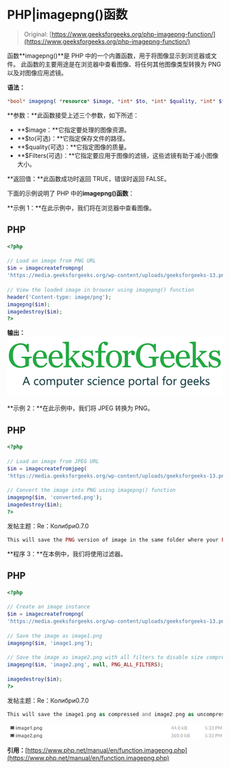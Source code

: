 # PHP|imagepng()函数

> Original: [https://www.geeksforgeeks.org/php-imagepng-function/](https://www.geeksforgeeks.org/php-imagepng-function/)

函数**imagepng()**是 PHP 中的一个内置函数，用于将图像显示到浏览器或文件。 此函数的主要用途是在浏览器中查看图像、将任何其他图像类型转换为 PNG 以及对图像应用滤镜。

**语法：**

```php
*bool* imagepng( *resource* $image, *int* $to, *int* $quality, *int* $filters)
```

**参数：**此函数接受上述三个参数，如下所述：

*   **$image：**它指定要处理的图像资源。
*   **$to(可选)：**它指定保存文件的路径。
*   **$quality(可选)：**它指定图像的质量。
*   **$Filters(可选)：**它指定要应用于图像的滤镜，这些滤镜有助于减小图像大小。

**返回值：**此函数成功时返回 TRUE，错误时返回 FALSE。

下面的示例说明了 PHP 中的**imagepng()函数**：

**示例 1：**在此示例中，我们将在浏览器中查看图像。

## PHP

```php
<?php

// Load an image from PNG URL
$im = imagecreatefrompng(
'https://media.geeksforgeeks.org/wp-content/uploads/geeksforgeeks-13.png');

// View the loaded image in browser using imagepng() function
header('Content-type: image/png');  
imagepng($im);
imagedestroy($im);
?>
```

**输出：**
![](img/07c99ec29e7a50fc3ea91a9d4a8d2f31.png)

**示例 2：**在此示例中，我们将 JPEG 转换为 PNG。

## PHP

```php
<?php

// Load an image from JPEG URL
$im = imagecreatefromjpeg(
'https://media.geeksforgeeks.org/wp-content/uploads/geeksforgeeks-13.png');

// Convert the image into PNG using imagepng() function
imagepng($im, 'converted.png');
imagedestroy($im);
?>
```

发帖主题：Re：Колибри0.7.0

```php
This will save the PNG version of image in the same folder where your PHP script is.
```

**程序 3：**在本例中，我们将使用过滤器。

## PHP

```php
<?php

// Create an image instance
$im = imagecreatefrompng(
'https://media.geeksforgeeks.org/wp-content/uploads/geeksforgeeks-13.png');

// Save the image as image1.png
imagepng($im, 'image1.png');

// Save the image as image2.png with all filters to disable size compression
imagepng($im, 'image2.png', null, PNG_ALL_FILTERS);

imagedestroy($im);
?>
```

发帖主题：Re：Колибри0.7.0

```php
This will save the image1.png as compressed and image2.png as uncompressed image
```

![](img/1ace09e1be62a426d02335e079baa84f.png)

**引用：**[https://www.php.net/manual/en/function.imagepng.php](https://www.php.net/manual/en/function.imagepng.php)